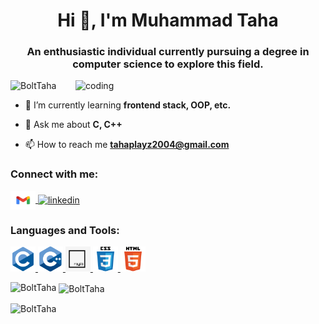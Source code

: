 <h1 align="center">Hi 👋, I'm Muhammad Taha</h1>
<h3 align="center">An enthusiastic individual currently pursuing a degree in computer science to explore this field.</h3>
<img align="right" alt="coding" width="400" src="https://encrypted-tbn0.gstatic.com/images?q=tbn:ANd9GcQMw8u9XAejBmmCbaNBvfxpgOB4-0I44HhmdA&usqp=CAU">
<p align="left"> <img src="https://komarev.com/ghpvc/?username=bolttaha&label=Profile%20views&color=0e75b6&style=flat" alt="BoltTaha" /> </p>

- 🌱 I’m currently learning **frontend stack, OOP, etc.**

- 💬 Ask me about **C, C++**

- 📫 How to reach me **tahaplayz2004@gmail.com**

<h3 align="left">Connect with me:</h3>
<p align="left">
    <a href="mailto:tahaplayz2004@gmail.com" target="blank">
        <img align="center" src="https://github.com/BoltTaha/BoltTaha/blob/4c5e3aa7b00883e735c26e6f4032cd925f6119b9/gmail%20logo.png" alt="gmail" height="30" width="40" />
    </a>
    <a href="https://www.linkedin.com/in/muhammad-taha-57713b247/" target="blank">
        <img align="center" src="https://raw.githubusercontent.com/rahuldkjain/github-profile-readme-generator/master/src/images/icons/Social/linked-in-alt.svg" alt="linkedin" height="30" width="40" />
    </a>
</p>

<h3 align="left">Languages and Tools:</h3>
<p align="left"> 
    <a href="https://www.cprogramming.com/" target="_blank" rel="noreferrer"> <img src="https://raw.githubusercontent.com/devicons/devicon/master/icons/c/c-original.svg" alt="c" width="40" height="40"/> </a> 
    <a href="https://www.w3schools.com/cpp/" target="_blank" rel="noreferrer"> <img src="https://raw.githubusercontent.com/devicons/devicon/master/icons/cplusplus/cplusplus-original.svg" alt="cplusplus" width="40" height="40"/> </a> 
    <a href="https://github.com/BoltTaha/BoltTaha/blob/4c5e3aa7b00883e735c26e6f4032cd925f6119b9/raylib.jpeg" target="_blank" rel="noreferrer"> <img src="https://github.com/BoltTaha/BoltTaha/blob/4c5e3aa7b00883e735c26e6f4032cd925f6119b9/raylib.jpeg" alt="raylib" width="40" height="40"/> </a> 
    <a href="https://www.w3schools.com/css/" target="_blank" rel="noreferrer"> <img src="https://raw.githubusercontent.com/devicons/devicon/master/icons/css3/css3-original-wordmark.svg" alt="css3" width="40" height="40"/> </a> 
    <a href="https://www.w3.org/html/" target="_blank" rel="noreferrer"> <img src="https://raw.githubusercontent.com/devicons/devicon/master/icons/html5/html5-original-wordmark.svg" alt="html5" width="40" height="40"/> </a> 
</p>

<p><img align="left" src="https://github-readme-stats.vercel.app/api/top-langs?username=bolttaha&show_icons=true&locale=en&layout=compact" alt="BoltTaha" /></p>

<p>&nbsp;<img align="center" src="https://github-readme-stats.vercel.app/api?username=bolttaha&show_icons=true&locale=en" alt="BoltTaha" /></p>

<p><img align="center" src="https://github-readme-streak-stats.herokuapp.com/?user=bolttaha&" alt="BoltTaha" /></p>
